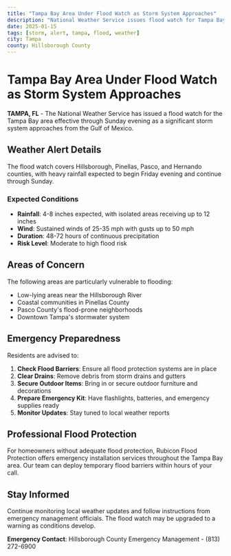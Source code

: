 ```yaml
---
title: "Tampa Bay Area Under Flood Watch as Storm System Approaches"
description: "National Weather Service issues flood watch for Tampa Bay area as heavy rainfall expected through weekend."
date: 2025-01-15
tags: [storm, alert, tampa, flood, weather]
city: Tampa
county: Hillsborough County
---
```


# Tampa Bay Area Under Flood Watch as Storm System Approaches

**TAMPA, FL** - The National Weather Service has issued a flood watch for the Tampa Bay area effective through Sunday evening as a significant storm system approaches from the Gulf of Mexico.

## Weather Alert Details

The flood watch covers Hillsborough, Pinellas, Pasco, and Hernando counties, with heavy rainfall expected to begin Friday evening and continue through Sunday.

### Expected Conditions

- **Rainfall**: 4-8 inches expected, with isolated areas receiving up to 12 inches
- **Wind**: Sustained winds of 25-35 mph with gusts up to 50 mph
- **Duration**: 48-72 hours of continuous precipitation
- **Risk Level**: Moderate to high flood risk

## Areas of Concern

The following areas are particularly vulnerable to flooding:

- Low-lying areas near the Hillsborough River
- Coastal communities in Pinellas County
- Pasco County's flood-prone neighborhoods
- Downtown Tampa's stormwater system

## Emergency Preparedness

Residents are advised to:

1. **Check Flood Barriers**: Ensure all flood protection systems are in place
2. **Clear Drains**: Remove debris from storm drains and gutters
3. **Secure Outdoor Items**: Bring in or secure outdoor furniture and decorations
4. **Prepare Emergency Kit**: Have flashlights, batteries, and emergency supplies ready
5. **Monitor Updates**: Stay tuned to local weather reports

## Professional Flood Protection

For homeowners without adequate flood protection, Rubicon Flood Protection offers emergency installation services throughout the Tampa Bay area. Our team can deploy temporary flood barriers within hours of your call.

## Stay Informed

Continue monitoring local weather updates and follow instructions from emergency management officials. The flood watch may be upgraded to a warning as conditions develop.

**Emergency Contact**: Hillsborough County Emergency Management - (813) 272-6900
